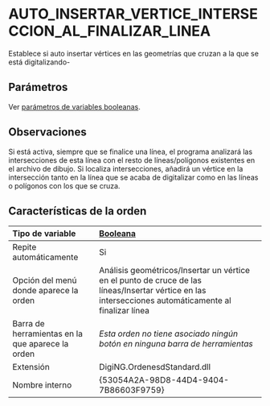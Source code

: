# AUTO\_INSERTAR\_VERTICE\_INTERSECCION\_AL\_FINALIZAR\_LINEA

Establece si auto insertar vértices en las geometrías que cruzan a la que se está digitalizando-

## Parámetros

Ver [parámetros de variables booleanas](../../../ordenes/variables/variables-booleanas.md).

## Observaciones

Si está activa, siempre que se finalice una línea, el programa analizará las intersecciones de esta línea con el resto de líneas/polígonos existentes en el archivo de dibujo. Si localiza intersecciones, añadirá un vértice en la intersección tanto en la línea que se acaba de digitalizar como en las líneas o polígonos con los que se cruza.

## Características de la orden

| Tipo de variable | [Booleana](../../../ordenes/variables/variables-booleanas.md) |
| :--- | :--- |
| Repite automáticamente | Si |
| Opción del menú donde aparece la orden | Análisis geométricos/Insertar un vértice en el punto de cruce de las líneas/Insertar vértice en las intersecciones automáticamente al finalizar línea |
| Barra de herramientas en la que aparece la orden | _Esta orden no tiene asociado ningún botón en ninguna barra de herramientas_ |
| Extensión | DigiNG.OrdenesdStandard.dll |
| Nombre interno | {53054A2A-98D8-44D4-9404-7B86603F9759} |


